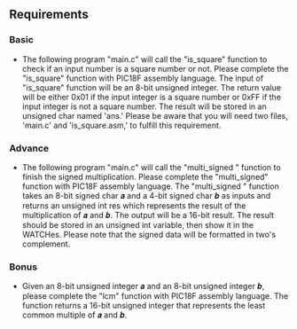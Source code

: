 ## Requirements
### Basic
- The following program "main.c" will call the "is_square" function to check if an input 
number is a square number or not. Please complete the "is_square" function with PIC18F 
assembly language. The input of "is_square" function will be an 8-bit unsigned integer. The 
return value will be either 0x01 if the input integer is a square number or 0xFF if the input 
integer is not a square number. The result will be stored in an unsigned char named 'ans.' 
Please be aware that you will need two files, 'main.c' and 'is_square.asm,' to fulfill this 
requirement.
### Advance
- The following program "main.c" will call the "multi_signed " function to finish the signed 
multiplication. Please complete the "multi_signed" function with PIC18F assembly language. 
The "multi_signed " function takes an 8-bit signed char 𝒂 and a 4-bit signed char 𝒃 as inputs 
and returns an unsigned int res which represents the result of the multiplication of 𝒂 and 𝒃. 
The output will be a 16-bit result. The result should be stored in an unsigned int variable, then 
show it in the WATCHes. Please note that the signed data will be formatted in two's 
complement.
### Bonus
- Given an 8-bit unsigned integer 𝒂 and an 8-bit unsigned integer 𝒃, please complete the "lcm" 
function with PIC18F assembly language. The function returns a 16-bit unsigned integer that 
represents the least common multiple of 𝒂 and 𝒃. 
